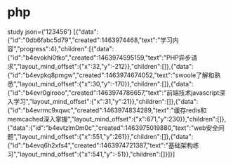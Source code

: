 # php
study
json={'123456'}
[{"data":{"id":"0db6fabc5d79","created":1463974468,"text":"学习内容","progress":4},"children":[{"data":{"id":"b4evokhi0tko","created":1463974595159,"text":"PHP异步请求","layout_mind_offset":{"x":32,"y":-212}},"children":[]},{"data":{"id":"b4evpkq8pmgw","created":1463974674052,"text":"swoole了解和熟悉","layout_mind_offset":{"x":30,"y":-170}},"children":[]},{"data":{"id":"b4evr0girooo","created":1463974786657,"text":"前端技术javascript深入学习","layout_mind_offset":{"x":31,"y":21}},"children":[]},{"data":{"id":"b4evrmc9xqwc","created":1463974834289,"text":"缓存redis和memcached深入掌握","layout_mind_offset":{"x":671,"y":230}},"children":[]},{"data":{"id":"b4evtzlm0m0c","created":1463975019880,"text":"web安全问题","layout_mind_offset":{"x":551,"y":261}},"children":[]},{"data":{"id":"b4evq6h2xfs4","created":1463974721387,"text":"基础架构练习","layout_mind_offset":{"x":541,"y":-51}},"children":[]}]}]

